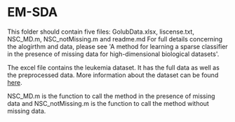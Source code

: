 # EM-SDA

This folder should contain five files: GolubData.xlsx, liscense.txt, NSC_MD.m, NSC_notMissing.m and readme.md
For full details concerning the alogirthm and data, please see 'A method for learning a sparse classifier in the presence of missing data for high-dimensional biological datasets'.

The excel file contains the leukemia dataset. It has the full data as well as the preprocessed data. More information about the dataset can be found [here](http://portals.broadinstitute.org/cgi-bin/cancer/publications/pub_paper.cgi?mode=view&paper_id=43).

NSC_MD.m is the function to call the method in the presence of missing data and NSC_notMissing.m is the function to call the method without missing data.
